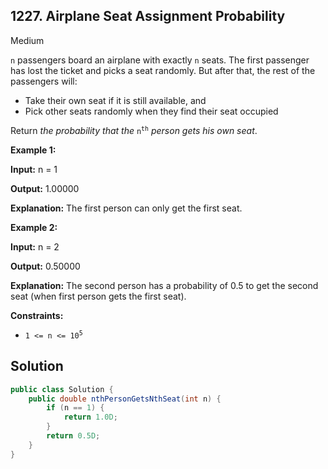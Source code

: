 ## 1227\. Airplane Seat Assignment Probability

Medium

`n` passengers board an airplane with exactly `n` seats. The first passenger has lost the ticket and picks a seat randomly. But after that, the rest of the passengers will:

*   Take their own seat if it is still available, and
*   Pick other seats randomly when they find their seat occupied

Return _the probability that the_ <code>n<sup>th</sup></code> _person gets his own seat_.

**Example 1:**

**Input:** n = 1

**Output:** 1.00000

**Explanation:** The first person can only get the first seat.

**Example 2:**

**Input:** n = 2

**Output:** 0.50000

**Explanation:** The second person has a probability of 0.5 to get the second seat (when first person gets the first seat).

**Constraints:**

*   <code>1 <= n <= 10<sup>5</sup></code>

## Solution

```java
public class Solution {
    public double nthPersonGetsNthSeat(int n) {
        if (n == 1) {
            return 1.0D;
        }
        return 0.5D;
    }
}
```